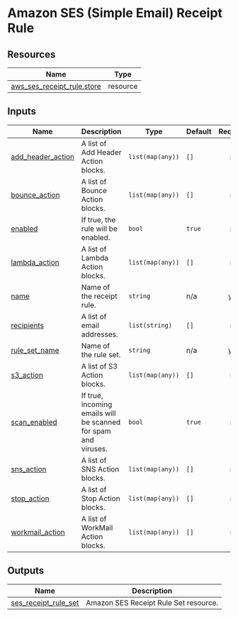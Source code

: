 # Amazon SES (Simple Email) Receipt Rule

## Resources

| Name | Type |
|------|------|
| [aws_ses_receipt_rule.store](https://registry.terraform.io/providers/hashicorp/aws/latest/docs/resources/ses_receipt_rule) | resource |

## Inputs

| Name | Description | Type | Default | Required |
|------|-------------|------|---------|:--------:|
| <a name="input_add_header_action"></a> [add\_header\_action](#input\_add\_header\_action) | A list of Add Header Action blocks. | `list(map(any))` | `[]` | no |
| <a name="input_bounce_action"></a> [bounce\_action](#input\_bounce\_action) | A list of Bounce Action blocks. | `list(map(any))` | `[]` | no |
| <a name="input_enabled"></a> [enabled](#input\_enabled) | If true, the rule will be enabled. | `bool` | `true` | no |
| <a name="input_lambda_action"></a> [lambda\_action](#input\_lambda\_action) | A list of Lambda Action blocks. | `list(map(any))` | `[]` | no |
| <a name="input_name"></a> [name](#input\_name) | Name of the receipt rule. | `string` | n/a | yes |
| <a name="input_recipients"></a> [recipients](#input\_recipients) | A list of email addresses. | `list(string)` | `[]` | no |
| <a name="input_rule_set_name"></a> [rule\_set\_name](#input\_rule\_set\_name) | Name of the rule set. | `string` | n/a | yes |
| <a name="input_s3_action"></a> [s3\_action](#input\_s3\_action) | A list of S3 Action blocks. | `list(map(any))` | `[]` | no |
| <a name="input_scan_enabled"></a> [scan\_enabled](#input\_scan\_enabled) | If true, incoming emails will be scanned for spam and viruses. | `bool` | `true` | no |
| <a name="input_sns_action"></a> [sns\_action](#input\_sns\_action) | A list of SNS Action blocks. | `list(map(any))` | `[]` | no |
| <a name="input_stop_action"></a> [stop\_action](#input\_stop\_action) | A list of Stop Action blocks. | `list(map(any))` | `[]` | no |
| <a name="input_workmail_action"></a> [workmail\_action](#input\_workmail\_action) | A list of WorkMail Action blocks. | `list(map(any))` | `[]` | no |

## Outputs

| Name | Description |
|------|-------------|
| <a name="output_ses_receipt_rule_set"></a> [ses\_receipt\_rule\_set](#output\_ses\_receipt\_rule\_set) | Amazon SES Receipt Rule Set resource. |
